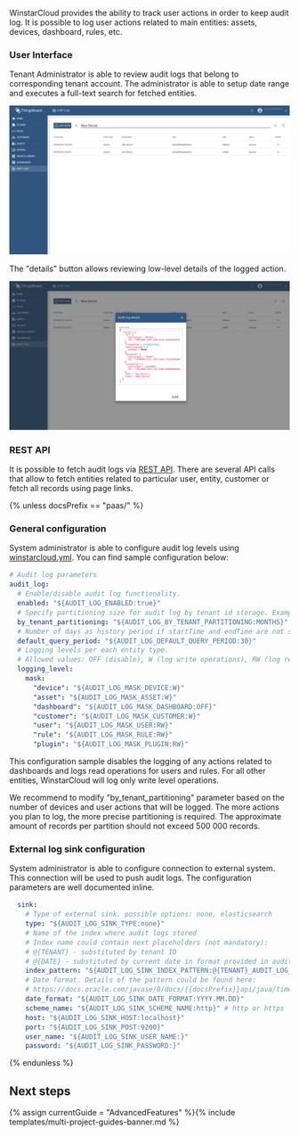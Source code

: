 WinstarCloud provides the ability to track user actions in order to keep audit log. 
It is possible to log user actions related to main entities: assets, devices, dashboard, rules, etc. 

### User Interface

Tenant Administrator is able to review audit logs that belong to corresponding tenant account. The administrator is able to setup date range and executes a full-text search for fetched entities.

![image](/images/user-guide/ui/audit-log.png)

The "details" button allows reviewing low-level details of the logged action.

![image](/images/user-guide/ui/audit-log-details.png)

### REST API

It is possible to fetch audit logs via [REST API](https://demo.winstarcloud.io/swagger-ui.html#/audit-log-controller). 
There are several API calls that allow to fetch entities related to particular user, entity, customer or fetch all records using page links.  

{% unless docsPrefix == "paas/" %}
### General configuration

System administrator is able to configure audit log levels using [winstarcloud.yml](/docs/user-guide/install/{{docsPrefix}}config/). You can find sample configuration below:

```yaml
# Audit log parameters
audit_log:
  # Enable/disable audit log functionality.
  enabled: "${AUDIT_LOG_ENABLED:true}"
  # Specify partitioning size for audit log by tenant id storage. Example MINUTES, HOURS, DAYS, MONTHS
  by_tenant_partitioning: "${AUDIT_LOG_BY_TENANT_PARTITIONING:MONTHS}"
  # Number of days as history period if startTime and endTime are not specified
  default_query_period: "${AUDIT_LOG_DEFAULT_QUERY_PERIOD:30}"
  # Logging levels per each entity type.
  # Allowed values: OFF (disable), W (log write operations), RW (log read and write operations)
  logging_level:
    mask:
      "device": "${AUDIT_LOG_MASK_DEVICE:W}"
      "asset": "${AUDIT_LOG_MASK_ASSET:W}"
      "dashboard": "${AUDIT_LOG_MASK_DASHBOARD:OFF}"
      "customer": "${AUDIT_LOG_MASK_CUSTOMER:W}"
      "user": "${AUDIT_LOG_MASK_USER:RW}"
      "rule": "${AUDIT_LOG_MASK_RULE:RW}"
      "plugin": "${AUDIT_LOG_MASK_PLUGIN:RW}"
```

This configuration sample disables the logging of any actions related to dashboards and logs read operations for users and rules. 
For all other entities, WinstarCloud will log only write level operations.

We recommend to modify "by_tenant_partitioning" parameter based on the number of devices and user actions that will be logged. 
The more actions you plan to log, the more precise partitioning is required. 
The approximate amount of records per partition should not exceed 500 000 records.

### External log sink configuration

System administrator is able to configure connection to external system. This connection will be used to push audit logs.
The configuration parameters are well documented inline.

```yaml
  sink:
    # Type of external sink. possible options: none, elasticsearch
    type: "${AUDIT_LOG_SINK_TYPE:none}"
    # Name of the index where audit logs stored
    # Index name could contain next placeholders (not mandatory):
    # @{TENANT} - substituted by tenant ID
    # @{DATE} - substituted by current date in format provided in audit_log.sink.date_format
    index_pattern: "${AUDIT_LOG_SINK_INDEX_PATTERN:@{TENANT}_AUDIT_LOG_@{DATE}}"
    # Date format. Details of the pattern could be found here:
    # https://docs.oracle.com/javase/8/docs/{{docsPrefix}}api/java/time/format/DateTimeFormatter.html
    date_format: "${AUDIT_LOG_SINK_DATE_FORMAT:YYYY.MM.DD}"
    scheme_name: "${AUDIT_LOG_SINK_SCHEME_NAME:http}" # http or https
    host: "${AUDIT_LOG_SINK_HOST:localhost}"
    port: "${AUDIT_LOG_SINK_POST:9200}"
    user_name: "${AUDIT_LOG_SINK_USER_NAME:}"
    password: "${AUDIT_LOG_SINK_PASSWORD:}"
```
{% endunless %}

## Next steps

{% assign currentGuide = "AdvancedFeatures" %}{% include templates/multi-project-guides-banner.md %}
